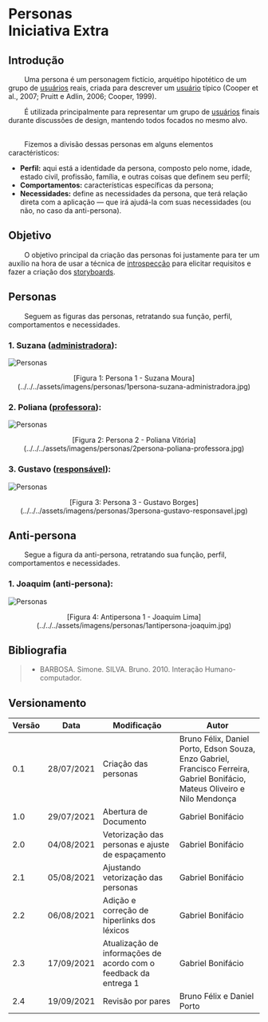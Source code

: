 # Personas <br> <span class="rotulo-extra">Iniciativa Extra</span>

## Introdução
&emsp;&emsp;
Uma persona é um personagem fictício, arquétipo hipotético de um grupo de [usuários](../../modelagem/lexicos/#lexico-usuario) reais, criada para descrever um [usuário](../../modelagem/lexicos/#lexico-usuario) típico (Cooper et al., 2007; Pruitt e Adlin, 2006; Cooper, 1999).
&emsp;&emsp;

&emsp;&emsp;
É utilizada principalmente para representar um grupo de [usuários](../../modelagem/lexicos/#lexico-usuario) finais durante discussões de design, mantendo todos focados no mesmo alvo.
&emsp;&emsp;

&emsp;&emsp;
Fizemos a divisão dessas personas em alguns elementos caractéristicos:
&emsp;&emsp;

- **Perfil:** aqui está a identidade da persona, composto pelo nome, idade, estado civil, profissão, família, e outras coisas que definem seu perfil;
- **Comportamentos:** características específicas da persona; 
- **Necessidades:** define as necessidades da persona, que terá relação direta com a aplicação — que irá ajudá-la com suas necessidades (ou não, no caso da anti-persona).
&emsp;&emsp;
## Objetivo
&emsp;&emsp;
O objetivo principal da criação das personas foi justamente para ter um auxílio na hora de usar a técnica de [introspecção](./introspeccao.md) para elicitar requisitos e fazer a criação dos [storyboards](./storyboards.md).

## Personas
&emsp;&emsp;
Seguem as figuras das personas, retratando sua função, perfil, comportamentos e necessidades. 

### 1. Suzana ([administradora](../../modelagem/lexicos/#lexico-administrador)):
![Personas](../../../assets/imagens/personas/1persona-suzana-administradora.jpg)
<center>[Figura 1: Persona 1 - Suzana Moura](../../../assets/imagens/personas/1persona-suzana-administradora.jpg)</center>

### 2. Poliana ([professora](../../modelagem/lexicos/#lexico-professor)):

![Personas](../../../assets/imagens/personas/2persona-poliana-professora.jpg)
<center>[Figura 2: Persona 2 - Poliana Vitória](../../../assets/imagens/personas/2persona-poliana-professora.jpg)</center>

### 3. Gustavo ([responsável](../../modelagem/lexicos/#lexico-responsavel)):

![Personas](../../../assets/imagens/personas/3persona-gustavo-responsavel.jpg)
<center>[Figura 3: Persona 3 - Gustavo Borges](../../../assets/imagens/personas/3persona-gustavo-responsavel.jpg)</center>

## Anti-persona
&emsp;&emsp;
Segue a figura da anti-persona, retratando sua função, perfil, comportamentos e necessidades. 

### 1. Joaquim (anti-persona):

![Personas](../../../assets/imagens/personas/1antipersona-joaquim.jpg)
<center>[Figura 4: Antipersona 1 - Joaquim Lima](../../../assets/imagens/personas/1antipersona-joaquim.jpg)</center>

## Bibliografia

> - BARBOSA. Simone. SILVA. Bruno. 2010. Interação Humano-computador.

## Versionamento
| Versão | Data | Modificação | Autor |
|--|--|--|--|
|0.1|28/07/2021| Criação das personas | Bruno Félix, Daniel Porto, Edson Souza, Enzo Gabriel, Francisco Ferreira, Gabriel Bonifácio, Mateus Oliveiro e Nilo Mendonça |
|1.0|29/07/2021| Abertura de Documento | Gabriel Bonifácio |
|2.0|04/08/2021| Vetorização das personas e ajuste de espaçamento | Gabriel Bonifácio |
|2.1|05/08/2021| Ajustando vetorização das personas | Gabriel Bonifácio |
|2.2|06/08/2021| Adição e correção de hiperlinks dos léxicos | Gabriel Bonifácio |
|2.3|17/09/2021| Atualização de informações de acordo com o feedback da entrega 1 | Gabriel Bonifácio |
|2.4|19/09/2021| Revisão por pares | Bruno Félix e Daniel Porto |